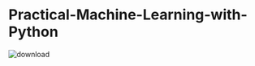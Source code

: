 # Practical-Machine-Learning-with-Python
![download](https://user-images.githubusercontent.com/37006224/189200129-1b141771-9f79-4035-95a4-fc45a508a59d.jpg)
